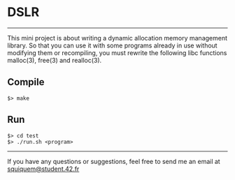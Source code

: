 # DSLR

____

This mini project is about writing a dynamic allocation memory management library.
So that you can use it with some programs already in use without modifying them or recompiling, you must rewrite the following libc functions malloc(3), free(3) and realloc(3).

## Compile

	$> make

## Run

	$> cd test
	$> ./run.sh <program>


____

If you have any questions or suggestions, feel free to send me an email at squiquem@student.42.fr
